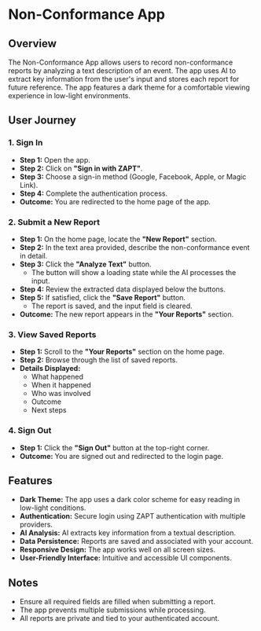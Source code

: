 # Non-Conformance App

## Overview

The Non-Conformance App allows users to record non-conformance reports by analyzing a text description of an event. The app uses AI to extract key information from the user's input and stores each report for future reference. The app features a dark theme for a comfortable viewing experience in low-light environments.

## User Journey

### 1. Sign In

- **Step 1:** Open the app.
- **Step 2:** Click on **"Sign in with ZAPT"**.
- **Step 3:** Choose a sign-in method (Google, Facebook, Apple, or Magic Link).
- **Step 4:** Complete the authentication process.
- **Outcome:** You are redirected to the home page of the app.

### 2. Submit a New Report

- **Step 1:** On the home page, locate the **"New Report"** section.
- **Step 2:** In the text area provided, describe the non-conformance event in detail.
- **Step 3:** Click the **"Analyze Text"** button.
  - The button will show a loading state while the AI processes the input.
- **Step 4:** Review the extracted data displayed below the buttons.
- **Step 5:** If satisfied, click the **"Save Report"** button.
  - The report is saved, and the input field is cleared.
- **Outcome:** The new report appears in the **"Your Reports"** section.

### 3. View Saved Reports

- **Step 1:** Scroll to the **"Your Reports"** section on the home page.
- **Step 2:** Browse through the list of saved reports.
- **Details Displayed:**
  - What happened
  - When it happened
  - Who was involved
  - Outcome
  - Next steps

### 4. Sign Out

- **Step 1:** Click the **"Sign Out"** button at the top-right corner.
- **Outcome:** You are signed out and redirected to the login page.

## Features

- **Dark Theme:** The app uses a dark color scheme for easy reading in low-light conditions.
- **Authentication:** Secure login using ZAPT authentication with multiple providers.
- **AI Analysis:** AI extracts key information from a textual description.
- **Data Persistence:** Reports are saved and associated with your account.
- **Responsive Design:** The app works well on all screen sizes.
- **User-Friendly Interface:** Intuitive and accessible UI components.

## Notes

- Ensure all required fields are filled when submitting a report.
- The app prevents multiple submissions while processing.
- All reports are private and tied to your authenticated account.